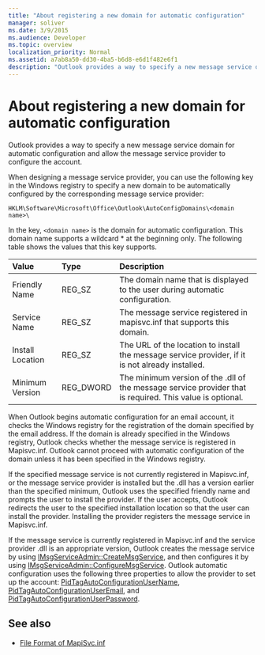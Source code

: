 ```yaml
---
title: "About registering a new domain for automatic configuration"
manager: soliver
ms.date: 3/9/2015
ms.audience: Developer
ms.topic: overview
localization_priority: Normal
ms.assetid: a7ab8a50-dd30-4ba5-b6d8-e6d1f482e6f1
description: "Outlook provides a way to specify a new message service domain for automatic configuration and allow the message service provider to configure the account."
---
```


# About registering a new domain for automatic configuration

Outlook provides a way to specify a new message service domain for automatic configuration and allow the message service provider to configure the account.
  
When designing a message service provider, you can use the following key in the Windows registry to specify a new domain to be automatically configured by the corresponding message service provider: 
  
`HKLM\Software\Microsoft\Office\Outlook\AutoConfigDomains\<domain name>\`
  
In the key, `<domain name>` is the domain for automatic configuration. This domain name supports a wildcard \* at the beginning only. The following table shows the values that this key supports. 
  
| Value | Type | Description |
|:-----|:-----|:-----|
|Friendly Name  <br/> |REG_SZ  <br/> |The domain name that is displayed to the user during automatic configuration.  <br/> |
|Service Name  <br/> |REG_SZ  <br/> |The message service registered in mapisvc.inf that supports this domain.  <br/> |
|Install Location  <br/> |REG_SZ  <br/> |The URL of the location to install the message service provider, if it is not already installed.  <br/> |
|Minimum Version  <br/> |REG_DWORD  <br/> |The minimum version of the .dll of the message service provider that is required. This value is optional.  <br/> |
   
When Outlook begins automatic configuration for an email account, it checks the Windows registry for the registration of the domain specified by the email address. If the domain is already specified in the Windows registry, Outlook checks whether the message service is registered in Mapisvc.inf. Outlook cannot proceed with automatic configuration of the domain unless it has been specified in the Windows registry.
  
If the specified message service is not currently registered in Mapisvc.inf, or the message service provider is installed but the .dll has a version earlier than the specified minimum, Outlook uses the specified friendly name and prompts the user to install the provider. If the user accepts, Outlook redirects the user to the specified installation location so that the user can install the provider. Installing the provider registers the message service in Mapisvc.inf.
  
If the message service is currently registered in Mapisvc.inf and the service provider .dll is an appropriate version, Outlook creates the message service by using [IMsgServiceAdmin::CreateMsgService](http://msdn.microsoft.com/library/0135f049-0311-45e5-9685-78597d599a4e%28Office.15%29.aspx), and then configures it by using [IMsgServiceAdmin::ConfigureMsgService](http://msdn.microsoft.com/library/a08f5905-2585-49ca-abb7-a77f2736f604%28Office.15%29.aspx). Outlook automatic configuration uses the following three properties to allow the provider to set up the account: [PidTagAutoConfigurationUserName](http://msdn.microsoft.com/library/05dfa0e2-4ab1-4f57-9009-6a815aca87bd%28Office.15%29.aspx), [PidTagAutoConfigurationUserEmail](http://msdn.microsoft.com/library/845140c8-5454-4b47-acec-ab5aff00b768%28Office.15%29.aspx), and [PidTagAutoConfigurationUserPassword](http://msdn.microsoft.com/library/d33e7c45-55d8-4dc1-ade9-605542d87e61%28Office.15%29.aspx).
  
## See also

- [File Format of MapiSvc.inf](http://msdn.microsoft.com/library/b48eda17-83a8-4dc4-85c8-4ca827d13d25%28Office.15%29.aspx)

